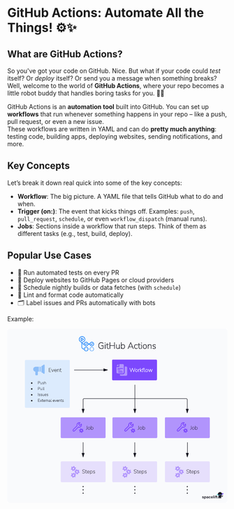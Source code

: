 # GitHub Actions: Automate All the Things! ⚙️✨

## What are GitHub Actions?

So you've got your code on GitHub. Nice. But what if your code could _test_ itself? Or _deploy_ itself? Or send you a message when something breaks?  
Well, welcome to the world of **GitHub Actions**, where your repo becomes a little robot buddy that handles boring tasks for you. 🤖💪

GitHub Actions is an **automation tool** built into GitHub. You can set up **workflows** that run whenever something happens in your repo – like a push, pull request, or even a new issue.  
These workflows are written in YAML and can do **pretty much anything**: testing code, building apps, deploying websites, sending notifications, and more.

## Key Concepts

Let’s break it down real quick into some of the key concepts:

- **Workflow**: The big picture. A YAML file that tells GitHub what to do and when.
- **Trigger (on:)**: The event that kicks things off. Examples: `push`, `pull_request`, `schedule`, or even `workflow_dispatch` (manual runs).
- **Jobs**: Sections inside a workflow that run steps. Think of them as different tasks (e.g., test, build, deploy).


## Popular Use Cases

- 🚦 Run automated tests on every PR
- 🚀 Deploy websites to GitHub Pages or cloud providers
- 🔀 Schedule nightly builds or data fetches (with `schedule`)
- 🧹 Lint and format code automatically
- 🗂️ Label issues and PRs automatically with bots

Example:

<img src="images/github_actions.png" alt="Github actions" width="800"/>
